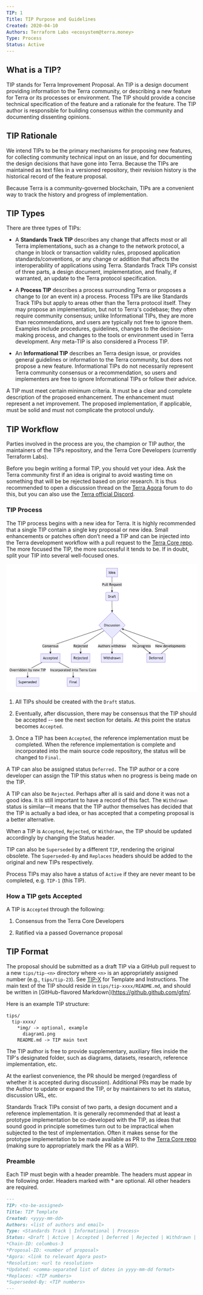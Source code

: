 ```yaml
---
TIP: 1
Title: TIP Purpose and Guidelines
Created: 2020-04-10
Authors: Terraform Labs <ecosystem@terra.money>
Type: Process
Status: Active
---
```


## What is a TIP?

TIP stands for Terra Improvement Proposal. An TIP is a design document providing information to the Terra community, or describing a new feature for Terra or its processes or environment. The TIP should provide a concise technical specification of the feature and a rationale for the feature. The TIP author is responsible for building consensus within the community and documenting dissenting opinions.

## TIP Rationale

We intend TIPs to be the primary mechanisms for proposing new features, for collecting community technical input on an issue, and for documenting the design decisions that have gone into Terra. Because the TIPs are maintained as text files in a versioned repository, their revision history is the historical record of the feature proposal.

Because Terra is a community-governed blockchain, TIPs are a convenient way to track the history and progress of implementation.

## TIP Types

There are three types of TIPs:

- A **Standards Track TIP** describes any change that affects most or all Terra implementations, such as a change to the network protocol, a change in block or transaction validity rules, proposed application standards/conventions, or any change or addition that affects the interoperability of applications using Terra. Standards Track TIPs consist of three parts, a design document, implementation, and finally, if warranted, an update to the Terra protocol specification.

- A **Process TIP** describes a process surrounding Terra or proposes a change to (or an event in) a process. Process TIPs are like Standards Track TIPs but apply to areas other than the Terra protocol itself. They may propose an implementation, but not to Terra's codebase; they often require community consensus; unlike Informational TIPs, they are more than recommendations, and users are typically not free to ignore them. Examples include procedures, guidelines, changes to the decision-making process, and changes to the tools or environment used in Terra development. Any meta-TIP is also considered a Process TIP.

- An **Informational TIP** describes an Terra design issue, or provides general guidelines or information to the Terra community, but does not propose a new feature. Informational TIPs do not necessarily represent Terra community consensus or a recommendation, so users and implementers are free to ignore Informational TIPs or follow their advice.

A TIP must meet certain minimum criteria. It must be a clear and complete description of the proposed enhancement. The enhancement must represent a net improvement. The proposed implementation, if applicable, must be solid and must not complicate the protocol unduly.

## TIP Workflow

Parties involved in the process are you, the champion or TIP author, the maintainers of the TIPs repository, and the Terra Core Developers (currently Terraform Labs).

Before you begin writing a formal TIP, you should vet your idea. Ask the Terra community first if an idea is original to avoid wasting time on something that will be be rejected based on prior research. It is thus recommended to open a discussion thread on the [Terra Agora](https://agora.terra.money) forum to do this, but you can also use the [Terra official Discord](https://discordapp.com/invite/bYfyhUT).

### TIP Process

The TIP process begins with a new idea for Terra. It is highly recommended that a single TIP contain a single key proposal or new idea. Small enhancements or patches often don’t need a TIP and can be injected into the Terra development workflow with a pull request to the [Terra Core repo](https://github.com/terra-project/core). The more focused the TIP, the more successful it tends to be. If in doubt, split your TIP into several well-focused ones.

![TIPs Flowchart](./diagram.png)

1. All TIPs should be created with the `Draft` status.

2. Eventually, after discussion, there may be consensus that the TIP should be accepted -- see the next section for details. At this point the status becomes `Accepted`.

3. Once a TIP has been `Accepted`, the reference implementation must be completed. When the reference implementation is complete and incorporated into the main source code repository, the status will be changed to `Final.`

A TIP can also be assigned status `Deferred.` The TIP author or a core developer can assign the TIP this status when no progress is being made on the TIP.

A TIP can also be `Rejected`. Perhaps after all is said and done it was not a good idea. It is still important to have a record of this fact. The `Withdrawn` status is similar—it means that the TIP author themselves has decided that the TIP is actually a bad idea, or has accepted that a competing proposal is a better alternative.

When a TIP is `Accepted`, `Rejected`, or `Withdrawn`, the TIP should be updated accordingly by changing the Status header.

TIP can also be `Superseded` by a different `TIP`, rendering the original obsolete. The `Superseded-By` and `Replaces` headers should be added to the original and new TIPs respectively.

Process TIPs may also have a status of `Active` if they are never meant to be completed, e.g. `TIP-1` (this TIP).

### How a TIP gets Accepted

A TIP is `Accepted` through the following:

1. Consensus from the Terra Core Developers

2. Ratified via a passed Governance proposal

## TIP Format

The proposal should be submitted as a draft TIP via a GitHub pull request to a new `tips/tip-<n>` directory where `<n>` is an appropriately assigned number (e.g., `tips/tip-23`). See [TIP-X](../tip-x/README.md) for Template and Instructions. The main text of the TIP should reside in `tips/tip-xxxx/README.md`, and should be written in [GitHub-flavored Markdown](https://github.github.com/gfm/.

Here is an example TIP structure:

```
tips/
  tip-xxxx/
    *img/ -> optional, example
      diagram1.png
    README.md -> TIP main text
```

The TIP author is free to provide supplementary, auxiliary files inside the TIP's designated folder, such as diagrams, datasets, research, reference implementation, etc.

At the earliest convenience, the PR should be merged (regardless of whether it is accepted during discussion). Additional PRs may be made by the Author to update or expand the TIP, or by maintainers to set its status, discussion URL, etc.

Standards Track TIPs consist of two parts, a design document and a reference implementation. It is generally recommended that at least a prototype implementation be co-developed with the TIP, as ideas that sound good in principle sometimes turn out to be impractical when subjected to the test of implementation. Often it makes sense for the prototype implementation to be made available as PR to the [Terra Core repo](https://github.com/terra-project/core) (making sure to appropriately mark the PR as a WIP).

### Preamble

Each TIP must begin with a header preamble. The headers must appear in the following order. Headers marked with \* are optional. All other headers are required.

```markdown
---
TIP: <to-be-assigned>
Title: TIP Template
Created: <yyyy-mm-dd>
Authors: <list of authors and email>
Type: <Standards Track | Informational | Process>
Status: <Draft | Active | Accepted | Deferred | Rejected | Withdrawn | Final | Superseded>
*Chain-ID: columbus-3
*Proposal-ID: <number of proposal>
*Agora: <link to relevant Agora post>
*Resolution: <url to resolution>
*Updated: <comma-separated list of dates in yyyy-mm-dd format>
*Replaces: <TIP numbers>
*Superseded-By: <TIP numbers>
---
```

